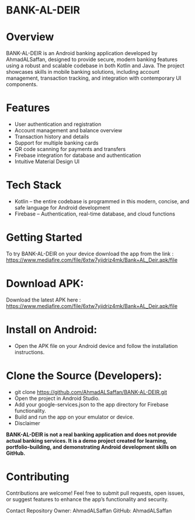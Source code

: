 # **BANK-AL-DEIR**
# Overview

BANK-AL-DEIR is an Android banking application developed by AhmadALSaffan, designed to provide secure, modern banking features using a robust and scalable codebase in both Kotlin and Java. The project showcases skills in mobile banking solutions, including account management, transaction tracking, and integration with contemporary UI components.

# Features
- User authentication and registration
- Account management and balance overview
- Transaction history and details
- Support for multiple banking cards
- QR code scanning for payments and transfers
- Firebase integration for database and authentication
- Intuitive Material Design UI


# Tech Stack
- Kotlin – the entire codebase is programmed in this modern, concise, and safe language for Android development
- Firebase – Authentication, real-time database, and cloud functions
# Getting Started
To try BANK-AL-DEIR on your device download the app from the link : https://www.mediafire.com/file/6xtw7yjidriz4mk/Bank+AL_Deir.apk/file

# Download APK:
Download the latest APK here : https://www.mediafire.com/file/6xtw7yjidriz4mk/Bank+AL_Deir.apk/file
# Install on Android:

- Open the APK file on your Android device and follow the installation instructions.

# Clone the Source (Developers):
- git clone https://github.com/AhmadALSaffan/BANK-AL-DEIR.git
- Open the project in Android Studio.
- Add your google-services.json to the app directory for Firebase functionality.
- Build and run the app on your emulator or device.
- Disclaimer


**BANK-AL-DEIR is not a real banking application and does not provide actual banking services. It is a demo project created for learning, portfolio-building, and demonstrating Android development skills on GitHub.**

# Contributing
Contributions are welcome! Feel free to submit pull requests, open issues, or suggest features to enhance the app’s functionality and security.



Contact
Repository Owner: AhmadALSaffan
GitHub: AhmadALSaffan
